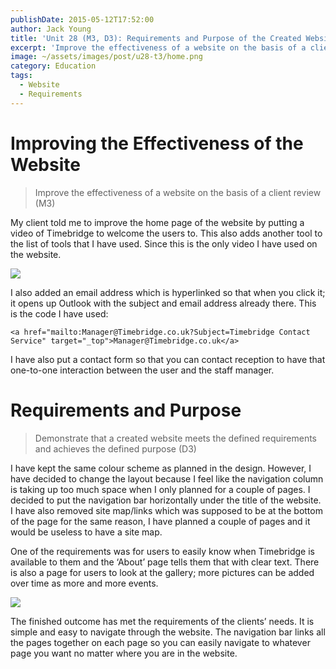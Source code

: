 ```yaml
---
publishDate: 2015-05-12T17:52:00
author: Jack Young
title: 'Unit 28 (M3, D3): Requirements and Purpose of the Created Website'
excerpt: 'Improve the effectiveness of a website on the basis of a client review and demonstrate that a created website meets the defined requirements and achieves the defined purpose.'
image: ~/assets/images/post/u28-t3/home.png
category: Education
tags:
  - Website
  - Requirements
---
```


# Improving the Effectiveness of the Website

> Improve the effectiveness of a website on the basis of a client review (M3)

My client told me to improve the home page of the website by putting a video of Timebridge to welcome the users to. This also adds another tool to the list of tools that I have used. Since this is the only video I have used on the website.

![](~/assets/images/post/u28-t3/home.png)

I also added an email address which is hyperlinked so that when you click it; it opens up Outlook with the subject and email address already there. This is the code I have used:

```
<a href="mailto:Manager@Timebridge.co.uk?Subject=Timebridge Contact Service" target="_top">Manager@Timebridge.co.uk</a>
```

I have also put a contact form so that you can contact reception to have that one-to-one interaction between the user and the staff manager.

# Requirements and Purpose

> Demonstrate that a created website meets the defined requirements and achieves the defined purpose (D3)

I have kept the same colour scheme as planned in the design. However, I have decided to change the layout because I feel like the navigation column is taking up too much space when I only planned for a couple of pages. I decided to put the navigation bar horizontally under the title of the website. I have also removed site map/links which was supposed to be at the bottom of the page for the same reason, I have planned a couple of pages and it would be useless to have a site map.

One of the requirements was for users to easily know when Timebridge is available to them and the ‘About’ page tells them that with clear text. There is also a page for users to look at the gallery; more pictures can be added over time as more and more events.

![](~/assets/images/post/u28-t3/about.png)

The finished outcome has met the requirements of the clients’ needs. It is simple and easy to navigate through the website. The navigation bar links all the pages together on each page so you can easily navigate to whatever page you want no matter where you are in the website.
